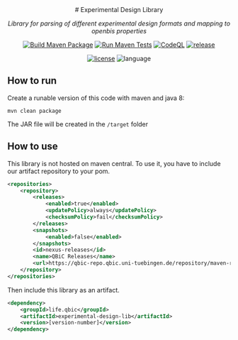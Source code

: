 <div align="center">
# Experimental Design Library

<i>Library for parsing of different experimental design formats and mapping to openbis properties </i>

[![Build Maven Package](https://github.com/qbicsoftware/experimental-design-lib/actions/workflows/build_package.yml/badge.svg)](https://github.com/qbicsoftware/experimental-design-lib/actions/workflows/build_package.yml)
[![Run Maven Tests](https://github.com/qbicsoftware/experimental-design-lib/actions/workflows/run_tests.yml/badge.svg)](https://github.com/qbicsoftware/experimental-design-lib/actions/workflows/run_tests.yml)
[![CodeQL](https://github.com/qbicsoftware/experimental-design-lib/actions/workflows/codeql-analysis.yml/badge.svg)](https://github.com/qbicsoftware/experimental-design-lib/actions/workflows/codeql-analysis.yml)
[![release](https://img.shields.io/github/v/release/qbicsoftware/experimental-design-lib?include_prereleases)](https://github.com/qbicsoftware/experimental-design-lib/releases)

[![license](https://img.shields.io/github/license/qbicsoftware/experimental-design-lib)](https://github.com/qbicsoftware/experimental-design-lib/blob/main/LICENSE)
![language](https://img.shields.io/badge/language-java-blue.svg)

</div>

## How to run

Create a runable version of this code with maven and java 8:

```
mvn clean package
```

The JAR file will be created in the ``/target`` folder

## How to use

This library is not hosted on maven central. To use it, you have to include our artifact repository to your pom.

```xml
<repositories>
    <repository>
        <releases>
            <enabled>true</enabled>
            <updatePolicy>always</updatePolicy>
            <checksumPolicy>fail</checksumPolicy>
        </releases>
        <snapshots>
            <enabled>false</enabled>
        </snapshots>
        <id>nexus-releases</id>
        <name>QBiC Releases</name>
        <url>https://qbic-repo.qbic.uni-tuebingen.de/repository/maven-releases</url>
    </repository>
</repositories>
```

Then include this library as an artifact.
```xml
<dependency>
    <groupId>life.qbic</groupId>
    <artifactId>experimental-design-lib</artifactId>
    <version>[version-number]</version>
</dependency>
```

